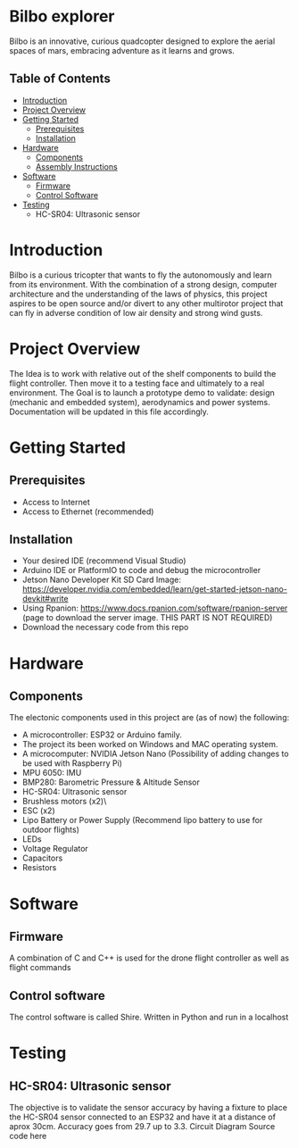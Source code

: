 # Bilbo explorer
Bilbo is an innovative, curious quadcopter designed to explore the aerial spaces of mars, embracing adventure as it learns and grows.

## Table of Contents
- [Introduction](#introduction)
- [Project Overview](#project-overview)
- [Getting Started](#getting-started)
  - [Prerequisites](#prerequisites)
  - [Installation](#installation)
- [Hardware](#hardware)
  - [Components](#components)
  - [Assembly Instructions](#assembly-instructions)
- [Software](#software)
  - [Firmware](#firmware)
  - [Control Software](#control-software)
- [Testing](#testing)
  - HC-SR04: Ultrasonic sensor


# Introduction
Bilbo is a curious tricopter that wants to fly the autonomously and learn from its environment. With the combination of a strong design, computer architecture and the understanding of the laws of physics, this project aspires to be open source and/or divert to any other multirotor project that can fly in adverse condition of low air density and strong wind gusts.

# Project Overview
The Idea is to work with relative out of the shelf components to build the flight controller. Then move it to a testing face and ultimately to a real environment. 
The Goal is to launch a prototype demo to validate: design (mechanic and embedded system), aerodynamics and power systems. 
Documentation will be updated in this file accordingly.

# Getting Started
## Prerequisites
* Access to Internet
* Access to Ethernet (recommended)

## Installation
* Your desired IDE (recommend Visual Studio)
* Arduino IDE or PlatformIO to code and debug the microcontroller
* Jetson Nano Developer Kit SD Card Image: https://developer.nvidia.com/embedded/learn/get-started-jetson-nano-devkit#write
* Using Rpanion: https://www.docs.rpanion.com/software/rpanion-server (page to download the server image. THIS PART IS NOT REQUIRED)
* Download the necessary code from this repo

# Hardware
## Components
The electonic components used in this project are (as of now) the following:
* A microcontroller: ESP32 or Arduino family. 
* The project its been worked on Windows and MAC operating system.
* A microcomputer: NVIDIA Jetson Nano (Possibility of adding changes to be used with Raspberry Pi)
* MPU 6050: IMU
* BMP280: Barometric Pressure & Altitude Sensor
* HC-SR04: Ultrasonic sensor
* Brushless motors (x2)\
* ESC (x2)
* Lipo Battery or Power Supply (Recommend lipo battery to use for outdoor flights)
* LEDs
* Voltage Regulator
* Capacitors
* Resistors

# Software
## Firmware
A combination of C and C++ is used for the drone flight controller as well as flight commands
## Control software
The control software is called Shire. Written in Python and run in a localhost

# Testing
## HC-SR04: Ultrasonic sensor
The objective is to validate the sensor accuracy by having a fixture to place the HC-SR04 sensor connected to an ESP32 and have it at a distance of aprox 30cm. Accuracy goes from 29.7 up to 3.3.
Circuit Diagram
Source code here
